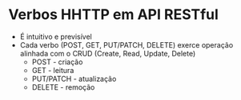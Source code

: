 # Verbos HHTTP em API RESTful
* É intuitivo e previsível  
* Cada verbo (POST, GET, PUT/PATCH, DELETE) exerce operação alinhada com o CRUD (Create, Read, Update, Delete)  
     - POST - criação  
     - GET - leitura  
     - PUT/PATCH - atualização  
     - DELETE - remoção
